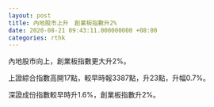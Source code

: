 ```yaml
---
layout: post
title: 內地股市上升　創業板指數升2%
date: 2020-08-21 09:43:11.000000000 +08:00
categories: rthk
---
```


內地股市向上，創業板指數更大升2%。

上證綜合指數高開17點，較早時報3387點，升23點，升幅0.7%。

深證成份指數較早時升1.6%，創業板指數升2%。
